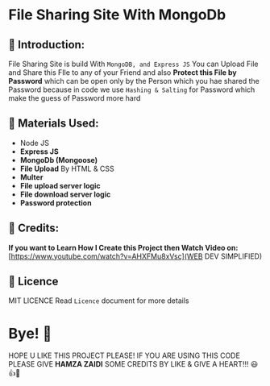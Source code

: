 # File Sharing Site With MongoDb

## 🌟 Introduction:

File Sharing Site is build With `MongoDB, and Express JS` You can Upload File and Share this FIle to any of your Friend and also **Protect this File by Password** which can be open only by the Person which you hae shared the Password because in code we use `Hashing & Salting` for Password which make the guess of Password more hard 

## 🌟 Materials Used: 

- Node JS
- **Express JS**
- **MongoDb (Mongoose)**
- **File Upload** By HTML & CSS
- **Multer**
- **File upload server logic**
- **File download server logic**
- **Password protection**

## 🌟 Credits:

 **If you want to Learn How I Create this Project then Watch Video on:** [https://www.youtube.com/watch?v=AHXFMu8xVsc](WEB DEV SIMPLIFIED)

## 🌟 Licence
MIT LICENCE Read `Licence` document for more details

# Bye! 👋

HOPE U LIKE THIS PROJECT PLEASE! IF YOU ARE USING THIS CODE PLEASE GIVE **HAMZA ZAIDI** SOME CREDITS BY LIKE & GIVE A HEART!!! 😃👍💛
